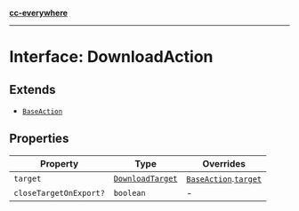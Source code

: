 [**cc-everywhere**](../../../../../index.md)

***

# Interface: DownloadAction

## Extends

- [`BaseAction`](../../export-config-types/interfaces/base-action.md)

## Properties

| Property | Type | Overrides |
| ------ | ------ | ------ |
| `target` | [`DownloadTarget`](../../export-config-types/enumerations/download-target.md) | [`BaseAction`](../../export-config-types/interfaces/base-action.md).[`target`](../../export-config-types/interfaces/base-action.md#target) |
| `closeTargetOnExport?` | `boolean` | - |
